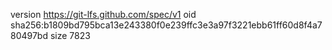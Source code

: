version https://git-lfs.github.com/spec/v1
oid sha256:b1809bd795bca13e243380f0e239ffc3e3a97f3221ebb61ff60d8f4a780497bd
size 7823
